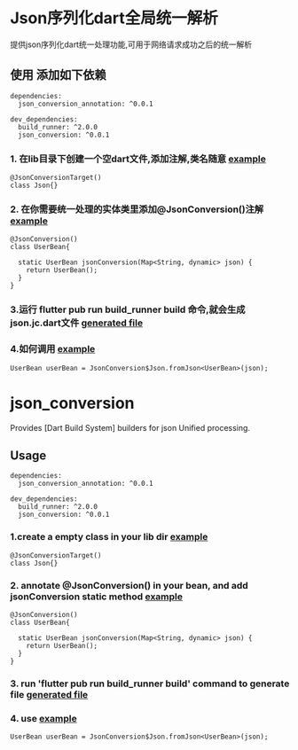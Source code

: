 # Json序列化dart全局统一解析

提供json序列化dart统一处理功能,可用于网络请求成功之后的统一解析

## 使用 添加如下依赖
```
dependencies:
  json_conversion_annotation: ^0.0.1

dev_dependencies:
  build_runner: ^2.0.0
  json_conversion: ^0.0.1

```

### 1. 在lib目录下创建一个空dart文件,添加注解,类名随意 [example](https://github.com/jiang111/json_conversion/blob/main/example/lib/json.dart)
```
@JsonConversionTarget()
class Json{}

```

### 2. 在你需要统一处理的实体类里添加@JsonConversion()注解 [example](https://github.com/jiang111/json_conversion/blob/main/example/lib/src/user_bean.dart)
```
@JsonConversion()
class UserBean{

  static UserBean jsonConversion(Map<String, dynamic> json) {
    return UserBean();
  }
}

```

### 3.运行 flutter pub run build_runner build 命令,就会生成json.jc.dart文件 [generated file ](https://github.com/jiang111/json_conversion/blob/main/example/lib/json.jc.dart)

### 4.如何调用 [example](https://github.com/jiang111/json_conversion/blob/main/example/test/example_test.dart)
```
UserBean userBean = JsonConversion$Json.fromJson<UserBean>(json);
```



# json_conversion


Provides [Dart Build System] builders for json Unified processing.

## Usage
```
dependencies:
  json_conversion_annotation: ^0.0.1

dev_dependencies:
  build_runner: ^2.0.0
  json_conversion: ^0.0.1

```

### 1.create a empty class in your lib dir [example](https://github.com/jiang111/json_conversion/blob/main/example/lib/json.dart)
```
@JsonConversionTarget()
class Json{}

```

### 2. annotate @JsonConversion() in your bean, and add jsonConversion static method [example](https://github.com/jiang111/json_conversion/blob/main/example/lib/src/user_bean.dart)
```
@JsonConversion()
class UserBean{

  static UserBean jsonConversion(Map<String, dynamic> json) {
    return UserBean();
  }
}

```

### 3. run 'flutter pub run build_runner build' command to generate file [generated file ](https://github.com/jiang111/json_conversion/blob/main/example/lib/json.jc.dart)


### 4. use [example](https://github.com/jiang111/json_conversion/blob/main/example/test/example_test.dart)
```
UserBean userBean = JsonConversion$Json.fromJson<UserBean>(json);
```


